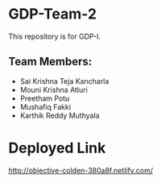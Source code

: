 # GDP-Team-2

This repository is for GDP-I. 

## Team Members:
- Sai Krishna Teja Kancharla
- Mouni Krishna Atluri
- Preetham Potu
- Mushafiq Fakki
- Karthik Reddy Muthyala

# Deployed Link

http://objective-colden-380a8f.netlify.com/
